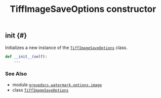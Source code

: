 ﻿---
title: TiffImageSaveOptions constructor
second_title: GroupDocs.Watermark for Python via .NET API References
description: 
type: docs
url: /python-net/groupdocs.watermark.options.image/tiffimagesaveoptions/__init__/
is_root: false
weight: 10
---

## __init__ {#}

Initializes a new instance of the [`TiffImageSaveOptions`](/watermark/python-net/groupdocs.watermark.options.image/tiffimagesaveoptions) class.



```python
def __init__(self):
    ...
```





### See Also
* module [`groupdocs.watermark.options.image`](../../)
* class [`TiffImageSaveOptions`](/watermark/python-net/groupdocs.watermark.options.image/tiffimagesaveoptions)
